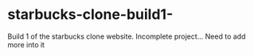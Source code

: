 # starbucks-clone-build1-
Build 1 of the starbucks clone website. Incomplete project... Need to add more into it
